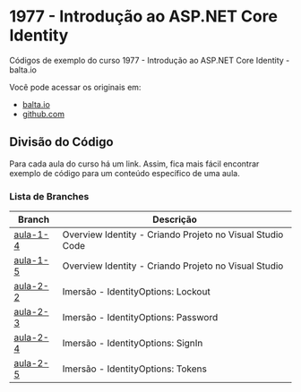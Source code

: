 # 1977 - Introdução ao ASP.NET Core Identity

Códigos de exemplo do curso 1977 - Introdução ao ASP.NET Core Identity - balta.io

Você pode acessar os originais em:

-   [balta.io](https://balta.io/)
-   [github.com](https://github.com/balta-io/1977)

## Divisão do Código

Para cada aula do curso há um link. Assim, fica mais fácil encontrar exemplo de código para um conteúdo específico de uma aula.

### Lista de Branches

| Branch   | Descrição                                                 |
| -------- | --------------------------------------------------------- |
| [aula-1-4](../../tree/278de57adea8c9aa9d6333d6068818e2cb519be7/OverviewIdentity) | Overview Identity - Criando Projeto no Visual Studio Code |
| [aula-1-5](../../tree/12902bc3030ffe516fef971af79de864dc946b27/Id.Overview.Mvc.Vstudio) | Overview Identity - Criando Projeto no Visual Studio |
| [aula-2-2](Id.Overview.Mvc.Vstudio/Startup.cs#L64-L66) | Imersão - IdentityOptions: Lockout |
| [aula-2-3](Id.Overview.Mvc.Vstudio/Startup.cs#L67-L72) | Imersão - IdentityOptions: Password |
| [aula-2-4](Id.Overview.Mvc.Vstudio/Startup.cs#L61-L63) | Imersão - IdentityOptions: SignIn |
| [aula-2-5](Id.Overview.Mvc.Vstudio/Startup.cs#L74-L80) | Imersão - IdentityOptions: Tokens |